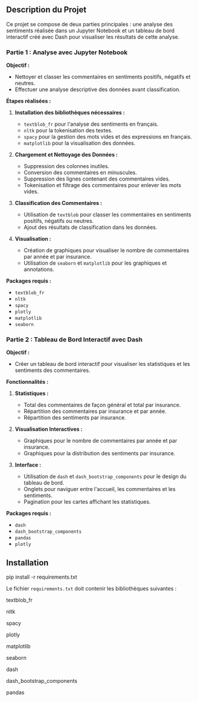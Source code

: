 

## Description du Projet

Ce projet se compose de deux parties principales : une analyse des sentiments réalisée dans un Jupyter Notebook et un tableau de bord interactif créé avec Dash pour visualiser les résultats de cette analyse.

### Partie 1 : Analyse avec Jupyter Notebook

**Objectif :**
- Nettoyer et classer les commentaires en sentiments positifs, négatifs et neutres.
- Effectuer une analyse descriptive des données avant classification.

**Étapes réalisées :**
1. **Installation des bibliothèques nécessaires :**
   - `textblob_fr` pour l'analyse des sentiments en français.
   - `nltk` pour la tokenisation des textes.
   - `spacy` pour la gestion des mots vides et des expressions en français.
   - `matplotlib` pour la visualisation des données.

2. **Chargement et Nettoyage des Données :**
   - Suppression des colonnes inutiles.
   - Conversion des commentaires en minuscules.
   - Suppression des lignes contenant des commentaires vides.
   - Tokenisation et filtrage des commentaires pour enlever les mots vides.

3. **Classification des Commentaires :**
   - Utilisation de `textblob` pour classer les commentaires en sentiments positifs, négatifs ou neutres.
   - Ajout des résultats de classification dans les données.

4. **Visualisation :**
   - Création de graphiques pour visualiser le nombre de commentaires par année et par insurance.
   - Utilisation de `seaborn` et `matplotlib` pour les graphiques et annotations.

**Packages requis :**
- `textblob_fr`
- `nltk`
- `spacy`
- `plotly`
- `matplotlib`
- `seaborn`

### Partie 2 : Tableau de Bord Interactif avec Dash

**Objectif :**
- Créer un tableau de bord interactif pour visualiser les statistiques et les sentiments des commentaires.

**Fonctionnalités :**
1. **Statistiques :**
   - Total des commentaires de façon général et total par insurance.
   - Répartition des commentaires par insurance et par année.
   - Répartition des sentiments par insurance.

2. **Visualisation Interactives :**
   - Graphiques pour le nombre de commentaires par année et par insurance.
   - Graphiques pour la distribution des sentiments par insurance.

3. **Interface :**
   - Utilisation de `dash` et `dash_bootstrap_components` pour le design du tableau de bord.
   - Onglets pour naviguer entre l'accueil, les commentaires et les sentiments.
   - Pagination pour les cartes affichant les statistiques.

**Packages requis :**
- `dash`
- `dash_bootstrap_components`
- `pandas`
- `plotly`


## Installation

pip install -r requirements.txt

Le fichier `requirements.txt` doit contenir les bibliothèques suivantes :

textblob_fr

nltk

spacy

plotly

matplotlib

seaborn

dash

dash_bootstrap_components

pandas
